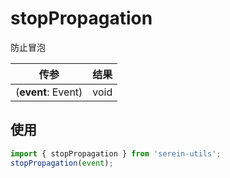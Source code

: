 # stopPropagation

防止冒泡

| 传参               | 结果 |
| ------------------ | ---- |
| (**event**: Event) | void |  |

## 使用

```js
import { stopPropagation } from 'serein-utils';
stopPropagation(event);
```

